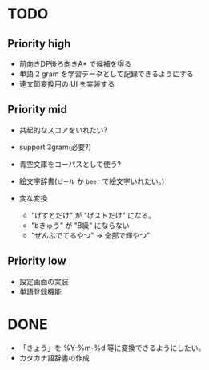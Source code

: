 # TODO

## Priority high

- 前向きDP後ろ向きA* で候補を得る
- 単語 2 gram を学習データとして記録できるようにする
- 連文節変換用の UI を実装する

## Priority mid

- 共起的なスコアをいれたい?
- support 3gram(必要?)
- 青空文庫をコーパスとして使う?
- 絵文字辞書(`ビール` か `beer` で絵文字いれたい。)

- 変な変換
  - "げすとだけ" が "げストだけ" になる。
  - "bきゅう" が "B級" にならない
  - "ぜんぶでてるやつ" -> 全部で輝やつ"

## Priority low

- 設定画面の実装
- 単語登録機能

# DONE

- 「きょう」を %Y-%m-%d 等に変換できるようにしたい。
- カタカナ語辞書の作成
